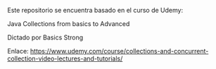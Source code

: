 Este repositorio se encuentra basado en el curso de Udemy:

Java Collections from basics to Advanced

Dictado por Basics Strong

Enlace: https://www.udemy.com/course/collections-and-concurrent-collection-video-lectures-and-tutorials/
